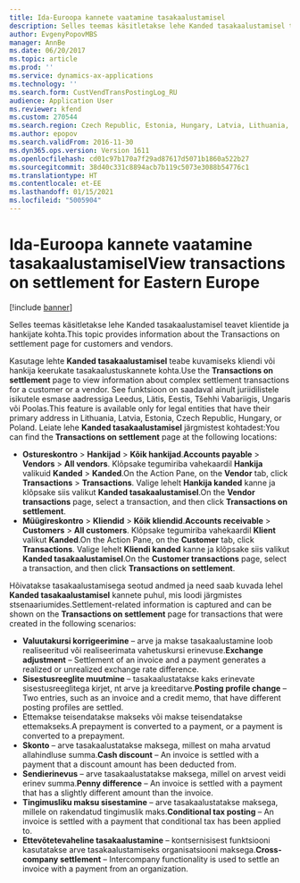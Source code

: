 ```yaml
---
title: Ida-Euroopa kannete vaatamine tasakaalustamisel
description: Selles teemas käsitletakse lehe Kanded tasakaalustamisel teavet klientide ja hankijate kohta.
author: EvgenyPopovMBS
manager: AnnBe
ms.date: 06/20/2017
ms.topic: article
ms.prod: ''
ms.service: dynamics-ax-applications
ms.technology: ''
ms.search.form: CustVendTransPostingLog_RU
audience: Application User
ms.reviewer: kfend
ms.custom: 270544
ms.search.region: Czech Republic, Estonia, Hungary, Latvia, Lithuania, Poland
ms.author: epopov
ms.search.validFrom: 2016-11-30
ms.dyn365.ops.version: Version 1611
ms.openlocfilehash: cd01c97b170a7f29ad87617d5071b1860a522b27
ms.sourcegitcommit: 38d40c331c8894acb7b119c5073e3088b54776c1
ms.translationtype: HT
ms.contentlocale: et-EE
ms.lasthandoff: 01/15/2021
ms.locfileid: "5005904"
---
```

# <a name="view-transactions-on-settlement-for-eastern-europe"></a><span data-ttu-id="01544-103">Ida-Euroopa kannete vaatamine tasakaalustamisel</span><span class="sxs-lookup"><span data-stu-id="01544-103">View transactions on settlement for Eastern Europe</span></span>

[!include [banner](../includes/banner.md)]

<span data-ttu-id="01544-104">Selles teemas käsitletakse lehe Kanded tasakaalustamisel teavet klientide ja hankijate kohta.</span><span class="sxs-lookup"><span data-stu-id="01544-104">This topic provides information about the Transactions on settlement page for customers and vendors.</span></span>

<span data-ttu-id="01544-105">Kasutage lehte **Kanded tasakaalustamisel** teabe kuvamiseks kliendi või hankija keerukate tasakaalustuskannete kohta.</span><span class="sxs-lookup"><span data-stu-id="01544-105">Use the **Transactions on settlement** page to view information about complex settlement transactions for a customer or a vendor.</span></span> <span data-ttu-id="01544-106">See funktsioon on saadaval ainult juriidilistele isikutele esmase aadressiga Leedus, Lätis, Eestis, Tšehhi Vabariigis, Ungaris või Poolas.</span><span class="sxs-lookup"><span data-stu-id="01544-106">This feature is available only for legal entities that have their primary address in Lithuania, Latvia, Estonia, Czech Republic, Hungary, or Poland.</span></span> <span data-ttu-id="01544-107">Leiate lehe **Kanded tasakaalustamisel** järgmistest kohtadest:</span><span class="sxs-lookup"><span data-stu-id="01544-107">You can find the **Transactions on settlement** page at the following locations:</span></span>

-   <span data-ttu-id="01544-108">**Ostureskontro** &gt; **Hankijad** &gt; **Kõik hankijad**.</span><span class="sxs-lookup"><span data-stu-id="01544-108">**Accounts payable** &gt; **Vendors** &gt; **All vendors**.</span></span> <span data-ttu-id="01544-109">Klõpsake tegumiriba vahekaardil **Hankija** valikuid **Kanded** &gt; **Kanded**.</span><span class="sxs-lookup"><span data-stu-id="01544-109">On the Action Pane, on the **Vendor** tab, click **Transactions** &gt; **Transactions**.</span></span> <span data-ttu-id="01544-110">Valige lehelt **Hankija kanded** kanne ja klõpsake siis valikut **Kanded tasakaalustamisel**.</span><span class="sxs-lookup"><span data-stu-id="01544-110">On the **Vendor transactions** page, select a transaction, and then click **Transactions on settlement**.</span></span>
-   <span data-ttu-id="01544-111">**Müügireskontro** &gt; **Kliendid** &gt; **Kõik kliendid**.</span><span class="sxs-lookup"><span data-stu-id="01544-111">**Accounts receivable** &gt; **Customers** &gt; **All customers**.</span></span> <span data-ttu-id="01544-112">Klõpsake tegumiriba vahekaardil **Klient** valikut **Kanded**.</span><span class="sxs-lookup"><span data-stu-id="01544-112">On the Action Pane, on the **Customer** tab, click **Transactions**.</span></span> <span data-ttu-id="01544-113">Valige lehelt **Kliendi kanded** kanne ja klõpsake siis valikut **Kanded tasakaalustamisel**.</span><span class="sxs-lookup"><span data-stu-id="01544-113">On the **Customer transactions** page, select a transaction, and then click **Transactions on settlement**.</span></span>

<span data-ttu-id="01544-114">Hõivatakse tasakaalustamisega seotud andmed ja need saab kuvada lehel **Kanded tasakaalustamisel** kannete puhul, mis loodi järgmistes stsenaariumides.</span><span class="sxs-lookup"><span data-stu-id="01544-114">Settlement-related information is captured and can be shown on the **Transactions on settlement** page for transactions that were created in the following scenarios:</span></span>

-   <span data-ttu-id="01544-115">**Valuutakursi korrigeerimine** – arve ja makse tasakaalustamine loob realiseeritud või realiseerimata vahetuskursi erinevuse.</span><span class="sxs-lookup"><span data-stu-id="01544-115">**Exchange adjustment** – Settlement of an invoice and a payment generates a realized or unrealized exchange rate difference.</span></span>
-   <span data-ttu-id="01544-116">**Sisestusreeglite muutmine** – tasakaalustatakse kaks erinevate sisestusreeglitega kirjet, nt arve ja kreeditarve.</span><span class="sxs-lookup"><span data-stu-id="01544-116">**Posting profile change** – Two entries, such as an invoice and a credit memo, that have different posting profiles are settled.</span></span>
-   <span data-ttu-id="01544-117">Ettemakse teisendatakse makseks või makse teisendatakse ettemakseks.</span><span class="sxs-lookup"><span data-stu-id="01544-117">A prepayment is converted to a payment, or a payment is converted to a prepayment.</span></span>
-   <span data-ttu-id="01544-118">**Skonto** – arve tasakaalustatakse maksega, millest on maha arvatud allahindluse summa.</span><span class="sxs-lookup"><span data-stu-id="01544-118">**Cash discount** – An invoice is settled with a payment that a discount amount has been deducted from.</span></span>
-   <span data-ttu-id="01544-119">**Sendierinevus** – arve tasakaalustatakse maksega, millel on arvest veidi erinev summa.</span><span class="sxs-lookup"><span data-stu-id="01544-119">**Penny difference** – An invoice is settled with a payment that has a slightly different amount than the invoice.</span></span>
-   <span data-ttu-id="01544-120">**Tingimusliku maksu sisestamine** – arve tasakaalustatakse maksega, millele on rakendatud tingimuslik maks.</span><span class="sxs-lookup"><span data-stu-id="01544-120">**Conditional tax posting** – An invoice is settled with a payment that conditional tax has been applied to.</span></span>
-   <span data-ttu-id="01544-121">**Ettevõtetevaheline tasakaalustamine** – kontsernisisest funktsiooni kasutatakse arve tasakaalustamiseks organisatsiooni maksega.</span><span class="sxs-lookup"><span data-stu-id="01544-121">**Cross-company settlement** – Intercompany functionality is used to settle an invoice with a payment from an organization.</span></span>




